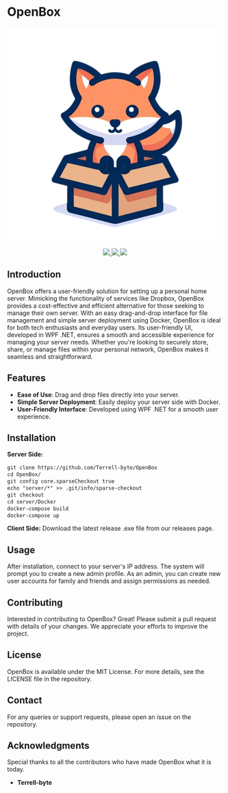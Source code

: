 # OpenBox
<p align="center">
  <img src="https://github.com/Terrell-byte/OpenBox/blob/main/OpenBox-logo.png" />
</p>
<p align="center">
    <a href="https://github.com/Terrell-byte/OpenBox/pulse">
      <img src="https://img.shields.io/github/last-commit/Terrell-byte/OpenBox?style=for-the-badge&logo=github&color=7dc4e4&logoColor=D9E0EE&labelColor=302D41"/>
    </a>
    <a href="https://github.com/Terrell-byte/OpenBox/releases/latest">
      <img src="https://img.shields.io/github/v/release/Terrell-byte/OpenBox?style=for-the-badge&logo=gitbook&color=8bd5ca&logoColor=D9E0EE&labelColor=302D41"/>
    </a>
    <a href="https://github.com/Terrell-byte/OpenBox/stargazers">
      <img src="https://img.shields.io/github/stars/Terrell-byte/OpenBox?style=for-the-badge&logo=apachespark&color=eed49f&logoColor=D9E0EE&labelColor=302D41"/>
    </a>
</p>

## Introduction
OpenBox offers a user-friendly solution for setting up a personal home server. Mimicking the functionality of services like Dropbox, OpenBox provides a cost-effective and efficient alternative for those seeking to manage their own server. With an easy drag-and-drop interface for file management and simple server deployment using Docker, OpenBox is ideal for both tech enthusiasts and everyday users. Its user-friendly UI, developed in WPF .NET, ensures a smooth and accessible experience for managing your server needs. Whether you're looking to securely store, share, or manage files within your personal network, OpenBox makes it seamless and straightforward.

## Features
- **Ease of Use**: Drag and drop files directly into your server.
- **Simple Server Deployment**: Easily deploy your server side with Docker.
- **User-Friendly Interface**: Developed using WPF .NET for a smooth user experience.

## Installation
**Server Side:**
```shell
git clone https://github.com/Terrell-byte/OpenBox
cd OpenBox/
git config core.sparseCheckout true
echo "server/*" >> .git/info/sparse-checkout
git checkout
cd server/Docker
docker-compose build
docker-compose up
```
**Client Side:**
Download the latest release .exe file from our releases page.

## Usage
After installation, connect to your server's IP address. The system will prompt you to create a new admin profile. As an admin, you can create new user accounts for family and friends and assign permissions as needed.

## Contributing
Interested in contributing to OpenBox? Great! Please submit a pull request with details of your changes. We appreciate your efforts to improve the project.

## License
OpenBox is available under the MIT License. For more details, see the LICENSE file in the repository.

## Contact
For any queries or support requests, please open an issue on the repository.

## Acknowledgments
Special thanks to all the contributors who have made OpenBox what it is today.
- **Terrell-byte**
